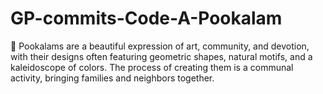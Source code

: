# GP-commits-Code-A-Pookalam
🌺 Pookalams are a beautiful expression of art, community, and devotion, with their designs often featuring geometric shapes, natural motifs, and a kaleidoscope of colors. The process of creating them is a communal activity, bringing families and neighbors together.
